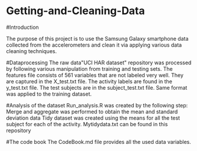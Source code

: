 Getting-and-Cleaning-Data
=========================

#Introduction

The purpose of this project is to use the Samsung Galaxy smartphone data collected from the accelerometers and clean it via applying various data cleaning techniques. 

#Dataprocessing
The raw data"UCI HAR dataset" repository was processed by following various manipulation
from training and testing sets. The features file consists of 561 variables that are not labeled very well. 
They are captured in the X_test.txt file. The activity labels are found in the y_test.txt file.  The test subjects
are in the subject_test.txt file. Same format was applied to the training dataset.



#Analysis of the dataset
Run_analysis.R was created by the following step:
  Merge and aggregate was performed to obtain the mean and standard deviation data
  Tidy dataset was created using the means for all the test subject for each of the activity.
  Mytidydata.txt can be found in this repository

#The code book
The CodeBook.md file provides all the used data variables.
